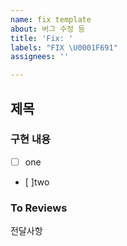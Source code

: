```yaml
---
name: fix template
about: 버그 수정 등
title: 'Fix: '
labels: "FIX \U0001F691"
assignees: ''

---
```


## 제목

### 구현 내용
- [ ] one
- [ ]two

### To Reviews
전달사항
